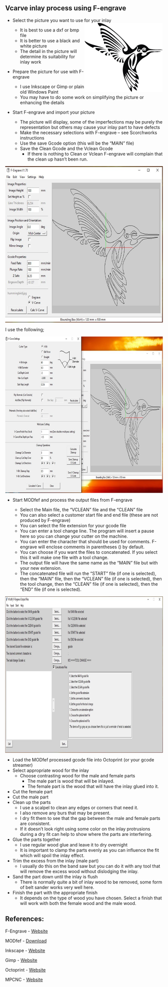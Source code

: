 
## Vcarve inlay process using F-engrave ##

- Select the picture you want to use for your inlay
  <img src="hummingbird.jpg" alt="Humming Bird" width="250" height="220" align="right">
    - It is best to use a dxf or bmp file
    - It is better to use a black and white picture
    - The detail in the picture will determine its suitability for inlay work
  
     
- Prepare the picture for use with F-engrave
    - I use Inkscape or Gimp or plain old Windows Paint
    - You may have to do some work on simplifying the picture or enhancing the details

* Start F-engrave and import your picture

    + The picture will display, some of the imperfections may be purely the representation but others may cause your inlay part to have defects
    + Make the necessary selections with F-engrave – see Scorchworks instructions
    + Use the save Gcode option (this will be the “MAIN” file)
    + Save the Clean Gcode and the Vclean Gcode
       - If there is nothing to Clean or Vclean F-engrave will complain that the clean up hasn’t been run.

<img src="Capture1.JPG" alt="F-Engrave Screen" width="650" height="500" align="center">

I use the following;
    
<img src="Capture2.JPG" alt="F-Engrave Screen" width="750" height="500" align="center">
    
    
* Start MODfef and process the output files from F-engrave

    + Select the Main file, the “VCLEAN” file and the “CLEAN” file
    + You can also select a customer start file and end file (these are not produced by F-engrave)
    + You can select the file extension for your gcode file
    + You can enter a tool change line. The program will insert a pause here so you can change your cutter on the machine.
    + You can enter the character that should be used for comments. F-engrave will enclose comments in parentheses () by default.
    + You can choose if you want the files to concatenated. If you select this it will make one file with a tool change.
    + The output file will have the same name as the “MAIN” file but with your new extension.
    + The concatenated file will run the “START” file (if one is selected), then the “MAIN” file, then the “VCLEAN” file (if one is selected), then the tool change, then the “CLEAN” file (if one is selected), then the “END” file (if one is selected).

<img src="Capture3.JPG" alt="F-Engrave Screen" width="750" height="500" align="center">

    
+ Load the MODfef processed gcode file into Octoprint (or your gcode streamer)
+ Select appropriate wood for the inlay
    - Choose contrasting wood for the male and female parts
        - The male part is wood that will be inlayed.
        - The female part is the wood that will have the inlay glued into it.
+ Cut the female part
+ Cut the male part
+ Clean up the parts
    - I use a scalpel to clean any edges or corners that need it.
    - I also remove any burs that may be present.
    - I dry fit them to see that the gap between the male and female parts are consistent.
    - If it doesn’t look right using some color on the inlay protrusions during a dry fit can help to show where the parts are interfering.
+ Glue the parts together
    - I use regular wood glue and leave it to dry overnight
    - It is important to clamp the parts evenly as you can influence the fit which will spoil the inlay effect.
+ Trim the excess from the inlay (male part)
    - I usually do this on the band saw but you can do it with any tool that will remove the excess wood without dislodging the inlay.
+ Sand the part down until the inlay is flush
    - There is normally quite a bit of inlay wood to be removed, some form of belt sander works very well here.
+ Finish the part with the appropriate finish
    - It depends on the type of wood you have chosen. Select a finish that will work with both the female wood and the male wood.

## References: ##

F-Engrave - [Website](https://www.google.com "Scorchworks F-Engrave site")


MODfef - [Download](https://www.jobbos.com/MODfef/MODfef2.zip "Download the zip file with for MODfef")


Inkscape - [Website](https://www.inkscape.org/ "Inkscape site")


Gimp - [Website](https://www.gimp.org/ "Gimp site")


Octoprint - [Website](https://www.octoprint.org/ "Octoprint site")


MPCNC - [Website](https://www.v1engineering.com/ "V1 Engineering site")


